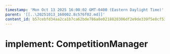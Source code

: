 ```yaml
---
timestamp: 'Mon Oct 13 2025 16:00:02 GMT-0400 (Eastern Daylight Time)'
parent: '[[..\20251013_160002.8c576f02.md]]'
content_id: b57cebfd34aa2ca1b7ca62bde786a8e0218828306df2e9de339f5e8cf53dcc88
---
```


# implement: CompetitionManager
